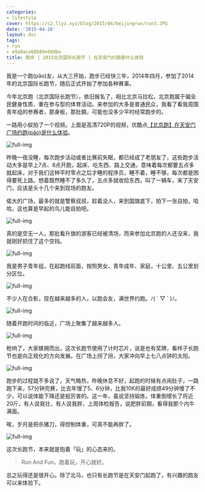 ```yaml
---
categories:
- lifestyle
cover: https://c2.llyz.xyz/blog/2015/04/beijingrun/run3.JPG
date: '2015-04-26'
layout: doc
tags:
- run
- e9a9ace68b89e69dbe
title: 跑步 | 2015北京国际长跑节 | 在天安门约跑是什么体验
---
```


我是一个跑(pǎo)友，从大三开始，跑步已经快三年，2014年四月，参加了2014年的北京国际长跑节，随后正式开始了参加各种赛事。

今年北京跑（北京国际长跑节），依旧报名了，相比北京马拉松，北京跑属于偏全民健身性质、重在参与型的体育活动。来参加的大多是普通民众，我看了看我周围青年组的参赛者，那身板，那肚腩，可能也没多少平时经常跑步的。

一路用小蚁拍了一个视频。上面是高清720P的视频，优酷点[【北京跑】在天安门广场约跑(pǎo)是什么体验](https://v.youku.com/v_show/id_XOTQyNDg5MDMy.html)。

![full-img](https://c2.llyz.xyz/blog/2015/04/beijingrun/run3.JPG)

昨晚一夜没睡，每次跑步活动或者比赛前失眠，都已经成了老朋友了，这些跑步活动大多是早上7点、8点开跑，起床、吃东西、路上交通，意味着每次都要五点多就起床，对于我们这种平时零点之后才睡的程序员，睡不着，睡不够，每次都是困得要死上路。想着既然睡不了多久了，五点多就收拾东西，叫了一辆车，来了天安门，应该是头十几个来到现场的跑友。

偌大的广场，最多的就是警察叔叔，趁着没人，来到国旗底下，拍下一张自拍，哈哈，这也算是早起的鸟儿能自拍吧。

![full-img](https://c2.llyz.xyz/blog/2015/04/beijingrun/run4.JPG)

真的是空无一人，那批看升旗的游客已经被清场，而来参加北京跑的人还没来，我就刚好抓住了这个空挡。

![full-img](https://c2.llyz.xyz/blog/2015/04/beijingrun/run6.JPG)

我是男子青年组，在起跑线前面，按照男女、青年成年、家庭，十公里、五公里划分区位。

![full-img](https://c2.llyz.xyz/blog/2015/04/beijingrun/run5.JPG)

不少人在合影，现在越来越多的人，以跑会友，满世界约跑。ﾉ( ´ ▽ \` )ﾉ。

![full-img](https://c2.llyz.xyz/blog/2015/04/beijingrun/run10.JPG)

随着开跑时间的临近，广场上聚集了越来越多人。

![full-img](https://c2.llyz.xyz/blog/2015/04/beijingrun/run2.JPG)

枪响了，大家蜂拥而出，这次长跑节使用了计时芯片，说是也有奖牌，看样子长跑节也是向正规化的方向发展。在广场上拐了拐，大家冲向早上七八点钟的太阳。

![full-img](https://c2.llyz.xyz/blog/2015/04/beijingrun/run9.JPG)

跑步的过程就不多说了，天气略热，昨晚休息不好，起跑的时候有点闹肚子，一路跑下来，57分钟完赛，比去年慢了5、6分钟，比我10K的最好成绩49分钟慢了不少，可以说体能下降还是挺厉害的。这一年，虽说坚持锻炼，体重倒增长了将近20斤，有人说我壮，有人说我胖，上周体检报告，说肥胖前期，看得我那个内牛满面。

唉，岁月是把杀猪刀，得控制体重，可真不能再胖了。

![full-img](https://c2.llyz.xyz/blog/2015/04/beijingrun/run8.JPG)

这次长跑节，本来就是抱着「玩」的心态来的。

> Run And Fun，跑着玩，开心就好。

总之玩得还是很开心。除了北马，也只有长跑节是在天安门起跑了，有兴趣的跑友可以来体验下。
